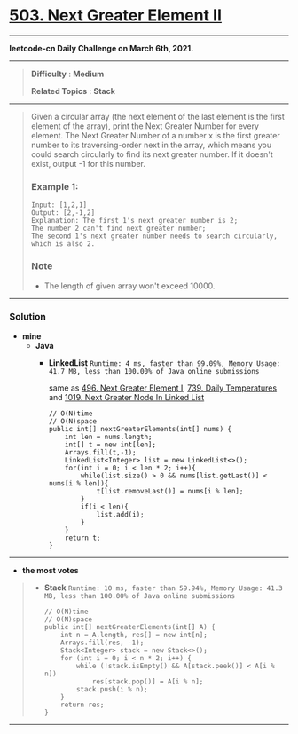 # [503. Next Greater Element II](https://leetcode.com/problems/next-greater-element-ii/)
---

**leetcode-cn Daily Challenge on March 6th, 2021.**

---

> **Difficulty** : **Medium**
>
> **Related Topics** : **Stack**

---

> Given a circular array (the next element of the last element is the first element of the array), print the Next Greater Number for every element. The Next Greater Number of a number x is the first greater number to its traversing-order next in the array, which means you could search circularly to find its next greater number. If it doesn't exist, output -1 for this number.
>
> ### Example 1:
> ```
> Input: [1,2,1]
> Output: [2,-1,2]
> Explanation: The first 1's next greater number is 2;
> The number 2 can't find next greater number;
> The second 1's next greater number needs to search circularly, which is also 2.
> ```
>
> ### Note
> * The length of given array won't exceed 10000.

---

### Solution
* **mine**
  * **Java**
    * **LinkedList** `Runtime: 4 ms, faster than 99.09%, Memory Usage: 41.7 MB, less than 100.00% of Java online submissions`

      same as [496. Next Greater Element I](https://github.com/103style/LeetCode/blob/master/Stack/496.%20Next%20Greater%20Element%20I.md), [739. Daily Temperatures](https://github.com/103style/LeetCode/blob/master/Stack/739.%20Daily%20Temperatures.md)  and [1019. Next Greater Node In Linked List](https://github.com/103style/LeetCode/blob/master/Linked%20List/1019.%20Next%20Greater%20Node%20In%20Linked%20List.md)

      ```
      // O(N)time
      // O(N)space
      public int[] nextGreaterElements(int[] nums) {
          int len = nums.length;
          int[] t = new int[len];
          Arrays.fill(t,-1);
          LinkedList<Integer> list = new LinkedList<>();
          for(int i = 0; i < len * 2; i++){
              while(list.size() > 0 && nums[list.getLast()] < nums[i % len]){
                  t[list.removeLast()] = nums[i % len];
              }
              if(i < len){
                  list.add(i);
              }
          }
          return t;
      }
      ```

---

* **the most votes**
>  * **Stack** `Runtime: 10 ms, faster than 59.94%, Memory Usage: 41.3 MB, less than 100.00% of Java online submissions`
>    ```
>    // O(N)time
>    // O(N)space
>    public int[] nextGreaterElements(int[] A) {
>        int n = A.length, res[] = new int[n];
>        Arrays.fill(res, -1);
>        Stack<Integer> stack = new Stack<>();
>        for (int i = 0; i < n * 2; i++) {
>            while (!stack.isEmpty() && A[stack.peek()] < A[i % n])
>                res[stack.pop()] = A[i % n];
>            stack.push(i % n);
>        }
>        return res;
>    }
>    ```

---



